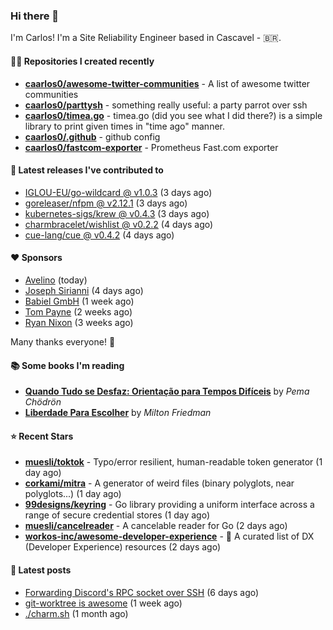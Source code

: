 ### Hi there 👋

I'm Carlos! I'm a Site Reliability Engineer based in Cascavel - 🇧🇷.

#### 👨‍💻 Repositories I created recently
- **[caarlos0/awesome-twitter-communities](https://github.com/caarlos0/awesome-twitter-communities)** - A list of awesome twitter communities
- **[caarlos0/parttysh](https://github.com/caarlos0/parttysh)** - something really useful: a party parrot over ssh
- **[caarlos0/timea.go](https://github.com/caarlos0/timea.go)** - timea.go (did you see what I did there?) is a simple library to print given times in &#34;time ago&#34; manner.
- **[caarlos0/.github](https://github.com/caarlos0/.github)** - github config
- **[caarlos0/fastcom-exporter](https://github.com/caarlos0/fastcom-exporter)** - Prometheus Fast.com exporter

#### 🚀 Latest releases I've contributed to


- [IGLOU-EU/go-wildcard @ v1.0.3](https://github.com/IGLOU-EU/go-wildcard/releases/tag/v1.0.3) (3 days ago)
- [goreleaser/nfpm @ v2.12.1](https://github.com/goreleaser/nfpm/releases/tag/v2.12.1) (3 days ago)
- [kubernetes-sigs/krew @ v0.4.3](https://github.com/kubernetes-sigs/krew/releases/tag/v0.4.3) (3 days ago)
- [charmbracelet/wishlist @ v0.2.2](https://github.com/charmbracelet/wishlist/releases/tag/v0.2.2) (4 days ago)
- [cue-lang/cue @ v0.4.2](https://github.com/cue-lang/cue/releases/tag/v0.4.2) (4 days ago)

#### ❤️ Sponsors
- [Avelino](https://github.com/avelino) (today)
- [Joseph Sirianni](https://github.com/jsirianni) (4 days ago)
- [Babiel GmbH](https://github.com/babiel) (1 week ago)
- [Tom Payne](https://github.com/twpayne) (2 weeks ago)
- [Ryan Nixon](https://github.com/taiidani) (3 weeks ago)

Many thanks everyone! 🙏

#### 📚 Some books I'm reading
- **[Quando Tudo se Desfaz: Orientação para Tempos Difíceis](https://www.goodreads.com/book/show/60206797-quando-tudo-se-desfaz)** by _Pema Chödrön_
- **[Liberdade Para Escolher](https://www.goodreads.com/book/show/17238591-liberdade-para-escolher)** by _Milton Friedman_

#### ⭐ Recent Stars


- **[muesli/toktok](https://github.com/muesli/toktok)** - Typo/error resilient, human-readable token generator (1 day ago)
- **[corkami/mitra](https://github.com/corkami/mitra)** - A generator of weird files (binary polyglots, near polyglots...) (1 day ago)
- **[99designs/keyring](https://github.com/99designs/keyring)** - Go library providing a uniform interface across a range of secure credential stores (1 day ago)
- **[muesli/cancelreader](https://github.com/muesli/cancelreader)** - A cancelable reader for Go (2 days ago)
- **[workos-inc/awesome-developer-experience](https://github.com/workos-inc/awesome-developer-experience)** - 🤘 A curated list of DX (Developer Experience) resources (2 days ago)

#### 📄 Latest posts
- [Forwarding Discord&#39;s RPC socket over SSH](https://carlosbecker.com/posts/discord-rpc-ssh/) (6 days ago)
- [git-worktree is awesome](https://carlosbecker.com/posts/git-worktrees/) (1 week ago)
- [./charm.sh](https://carlosbecker.com/posts/charm/) (1 month ago)
